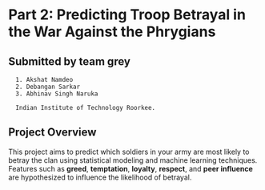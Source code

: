 # Part 2: Predicting Troop Betrayal in the War Against the Phrygians

## Submitted by **team grey**

      1. Akshat Namdeo
      2. Debangan Sarkar
      3. Abhinav Singh Naruka

      Indian Institute of Technology Roorkee.

## Project Overview

This project aims to predict which soldiers in your army are most likely to betray the clan using statistical modeling and machine learning techniques. Features such as **greed**, **temptation**, **loyalty**, **respect**, and **peer influence** are hypothesized to influence the likelihood of betrayal.

